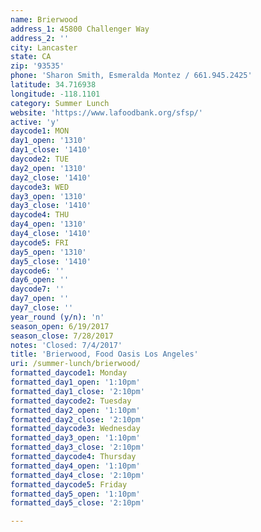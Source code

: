 ```yaml
---
name: Brierwood
address_1: 45800 Challenger Way
address_2: ''
city: Lancaster
state: CA
zip: '93535'
phone: 'Sharon Smith, Esmeralda Montez / 661.945.2425'
latitude: 34.716938
longitude: -118.1101
category: Summer Lunch
website: 'https://www.lafoodbank.org/sfsp/'
active: 'y'
daycode1: MON
day1_open: '1310'
day1_close: '1410'
daycode2: TUE
day2_open: '1310'
day2_close: '1410'
daycode3: WED
day3_open: '1310'
day3_close: '1410'
daycode4: THU
day4_open: '1310'
day4_close: '1410'
daycode5: FRI
day5_open: '1310'
day5_close: '1410'
daycode6: ''
day6_open: ''
daycode7: ''
day7_open: ''
day7_close: ''
year_round (y/n): 'n'
season_open: 6/19/2017
season_close: 7/28/2017
notes: 'Closed: 7/4/2017'
title: 'Brierwood, Food Oasis Los Angeles'
uri: /summer-lunch/brierwood/
formatted_daycode1: Monday
formatted_day1_open: '1:10pm'
formatted_day1_close: '2:10pm'
formatted_daycode2: Tuesday
formatted_day2_open: '1:10pm'
formatted_day2_close: '2:10pm'
formatted_daycode3: Wednesday
formatted_day3_open: '1:10pm'
formatted_day3_close: '2:10pm'
formatted_daycode4: Thursday
formatted_day4_open: '1:10pm'
formatted_day4_close: '2:10pm'
formatted_daycode5: Friday
formatted_day5_open: '1:10pm'
formatted_day5_close: '2:10pm'

---
```



